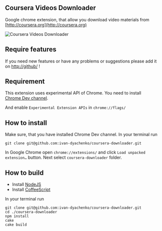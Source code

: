 Coursera Videos Downloader
--------------------------

Google chrome extension, that allow you download video materials from [http://coursera.org](http://coursera.org)

![Coursera Videos Downloader](https://github.com/ivan-dyachenko/coursera-downloader/blob/master/readme/github.jpg?raw=true)

Require features
----------------

If you need new features or have any problems or suggestions please add it on [http://github/](https://github.com/ivan-dyachenko/coursera-downloader/issues) !

Requirement
----------------

This extension uses experimental API of Chrome. You need to install [Chrome Dev channel](https://sites.google.com/a/chromium.org/dev/getting-involved/dev-channel).

And enable `Experimental Extension APIs` in `chrome://flags/`

How to install
--------------

Make sure, that you have installed Chrome Dev channel. In your terminal run

```
git clone git@github.com:ivan-dyachenko/coursera-downloader.git
```

In Google Chrome open `chrome://extensions/` and click `Load unpacked extension…` button. Next select `coursera-downloader` folder.


How to build
------------

- Install [NodeJS](http://nodejs.org/)
- Install [CoffeeScript](http://coffeescript.org/#installation)

In your terminal run

```
git clone git@github.com:ivan-dyachenko/coursera-downloader.git
cd ./coursera-downloader
npm install
cake
cake build
```